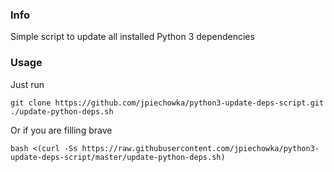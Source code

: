 ### Info
Simple script to update all installed Python 3 dependencies

### Usage
Just run
```
git clone https://github.com/jpiechowka/python3-update-deps-script.git
./update-python-deps.sh
```

Or if you are filling brave
```
bash <(curl -Ss https://raw.githubusercontent.com/jpiechowka/python3-update-deps-script/master/update-python-deps.sh)
```
